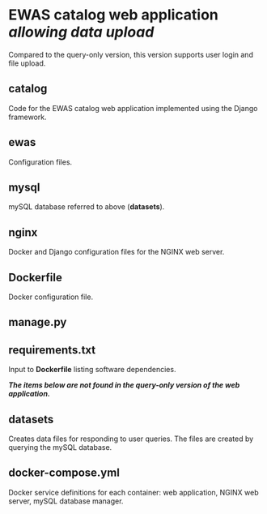 # EWAS catalog web application *allowing data upload*

Compared to the query-only version, this version supports user login
and file upload.

## catalog
Code for the EWAS catalog web application
implemented using the Django framework.

## ewas
Configuration files.

## mysql
mySQL database referred to above (**datasets**).

## nginx
Docker and Django configuration files for the NGINX web server.

## Dockerfile
Docker configuration file.

## manage.py

## requirements.txt
Input to **Dockerfile** listing software dependencies.

__*The items below are not found in the query-only version of the web application.*__

## datasets
Creates data files for responding to user queries.
The files are created by querying the mySQL database.

## docker-compose.yml
Docker service definitions for each container:
web application, NGINX web server, mySQL database manager.
